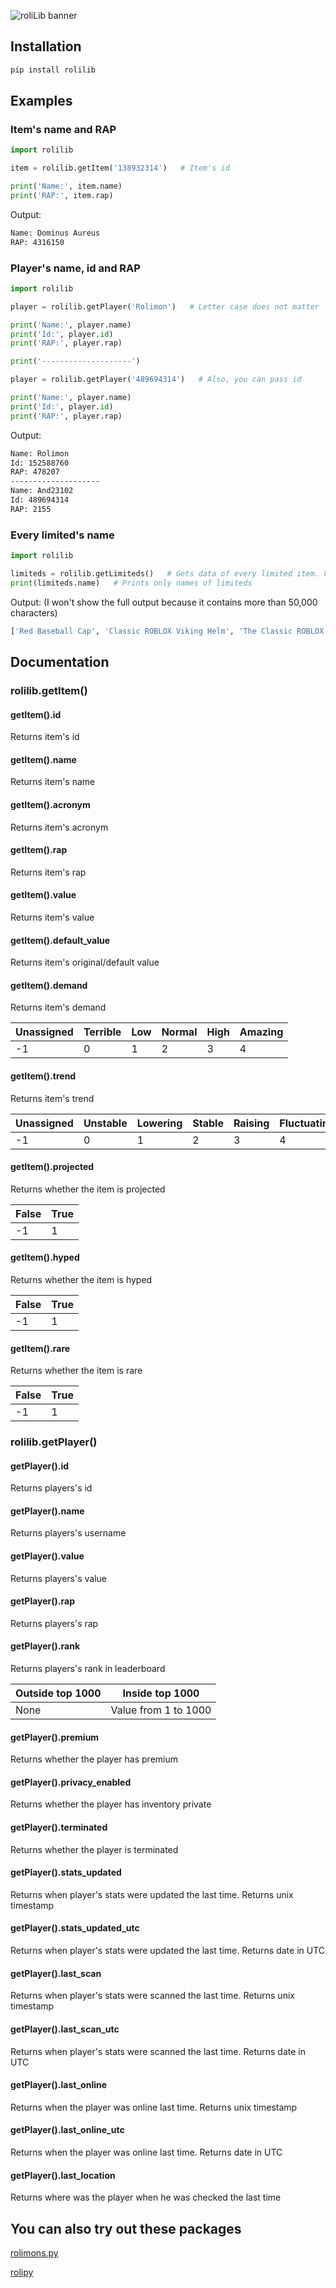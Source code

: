 ![roliLib banner](https://github.com/ThunderFound/rolilib/assets/90287659/b7c011fb-69b6-4c9e-8514-9f919d5f84af)
## Installation

```bash
pip install rolilib
```
    
## Examples

### Item's name and RAP
```python
import rolilib

item = rolilib.getItem('138932314')   # Item's id

print('Name:', item.name)
print('RAP:', item.rap)
```

Output:
```bash
Name: Dominus Aureus
RAP: 4316150
```

### Player's name, id and RAP
```python
import rolilib

player = rolilib.getPlayer('Rolimon')   # Letter case does not matter

print('Name:', player.name)
print('Id:', player.id)
print('RAP:', player.rap)

print('--------------------')

player = rolilib.getPlayer('489694314')   # Also, you can pass id

print('Name:', player.name)
print('Id:', player.id)
print('RAP:', player.rap)
```

Output:
```bash
Name: Rolimon
Id: 152588760
RAP: 478207
--------------------
Name: And23102
Id: 489694314
RAP: 2155
```

### Every limited's name
```python
import rolilib

limiteds = rolilib.getLimiteds()   # Gets data of every limited item. From oldest to newest
print(limiteds.name)   # Prints only names of limiteds
```

Output: (I won't show the full output because it contains more than 50,000 characters)
```bash
['Red Baseball Cap', 'Classic ROBLOX Viking Helm', 'The Classic ROBLOX Fedora', 'Domino Crown' ... 'Vault Commando', 'Vault Swordpack', 'Vault Glider Wings', 'Daemonshank']
```
## Documentation

### rolilib.getItem()

#### getItem().id

Returns item's id

#### getItem().name

Returns item's name

#### getItem().acronym

Returns item's acronym

#### getItem().rap

Returns item's rap

#### getItem().value

Returns item's value

#### getItem().default_value

Returns item's original/default value

#### getItem().demand

Returns item's demand

| Unassigned | Terrible   | Low        | Normal     | High       | Amazing    |
| ---------- | ---------- | ---------- | ---------- | ---------- | ---------- |
| -1         | 0          | 1          | 2          | 3          | 4          |

#### getItem().trend

Returns item's trend

| Unassigned | Unstable   | Lowering   | Stable     | Raising    | Fluctuating |
| ---------- | ---------- | ---------- | ---------- | ---------- | ----------  |
| -1         | 0          | 1          | 2          | 3          | 4           |

#### getItem().projected

Returns whether the item is projected

| False | True  |
| ----- | ----- |
| -1    | 1     |

#### getItem().hyped

Returns whether the item is hyped

| False | True  |
| ----- | ----- |
| -1    | 1     |

#### getItem().rare

Returns whether the item is rare

| False | True  |
| ----- | ----- |
| -1    | 1     |

### rolilib.getPlayer()

#### getPlayer().id

Returns players's id

#### getPlayer().name

Returns players's username

#### getPlayer().value

Returns players's value

#### getPlayer().rap

Returns players's rap

#### getPlayer().rank

Returns players's rank in leaderboard

| Outside top 1000 | Inside top 1000      |
| ---------------- | -------------------- |
| None             | Value from 1 to 1000 |

#### getPlayer().premium

Returns whether the player has premium

#### getPlayer().privacy_enabled

Returns whether the player has inventory private

#### getPlayer().terminated

Returns whether the player is terminated

#### getPlayer().stats_updated

Returns when player's stats were updated the last time. Returns unix timestamp

#### getPlayer().stats_updated_utc

Returns when player's stats were updated the last time. Returns date in UTC

#### getPlayer().last_scan

Returns when player's stats were scanned the last time. Returns unix timestamp

#### getPlayer().last_scan_utc

Returns when player's stats were scanned the last time. Returns date in UTC

#### getPlayer().last_online

Returns when the player was online last time. Returns unix timestamp

#### getPlayer().last_online_utc

Returns when the player was online last time. Returns date in UTC

#### getPlayer().last_location

Returns where was the player when he was checked the last time



## You can also try out these packages

[rolimons.py](https://github.com/wa1ker38552/rolimons.py)

[rolipy](https://github.com/acierp/rolipy)
